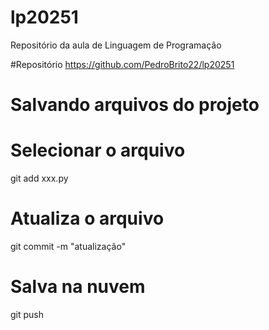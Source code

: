 # lp20251
Repositório da aula de Linguagem de Programação

#Repositório
https://github.com/PedroBrito22/lp20251

# Salvando arquivos do projeto

# Selecionar o arquivo
git add xxx.py
# Atualiza o arquivo
git commit -m "atualização"
# Salva na nuvem
git push